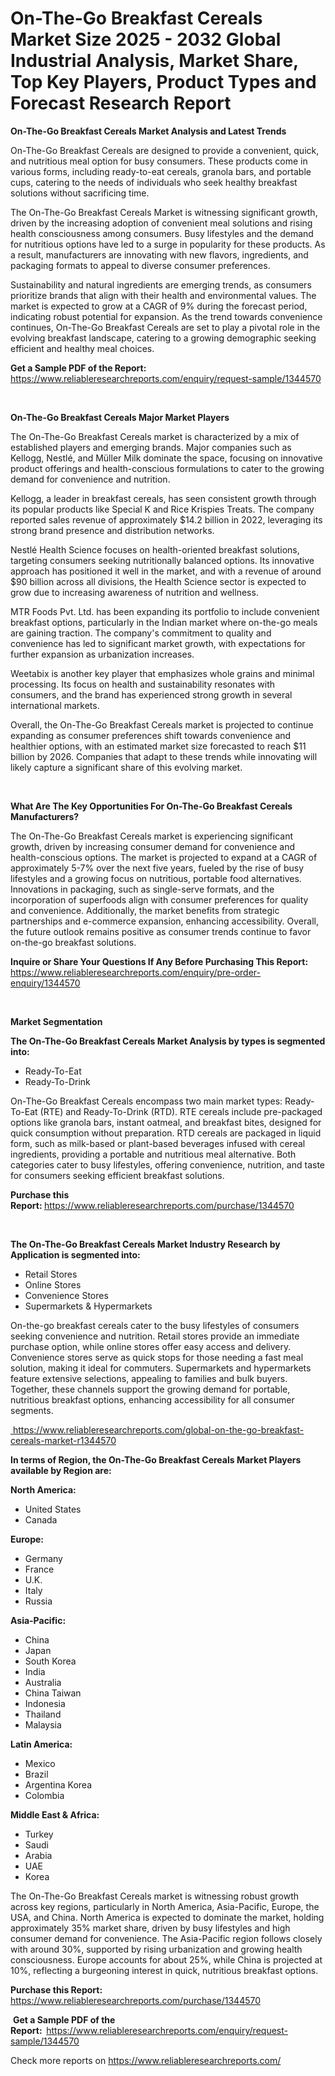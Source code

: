<p><h1>On-The-Go Breakfast Cereals Market Size 2025 - 2032 Global Industrial Analysis, Market Share, Top Key Players, Product Types and Forecast Research Report</h1></p><p><strong>On-The-Go Breakfast Cereals Market Analysis and Latest Trends</strong></p>
<p><p>On-The-Go Breakfast Cereals are designed to provide a convenient, quick, and nutritious meal option for busy consumers. These products come in various forms, including ready-to-eat cereals, granola bars, and portable cups, catering to the needs of individuals who seek healthy breakfast solutions without sacrificing time. </p><p>The On-The-Go Breakfast Cereals Market is witnessing significant growth, driven by the increasing adoption of convenient meal solutions and rising health consciousness among consumers. Busy lifestyles and the demand for nutritious options have led to a surge in popularity for these products. As a result, manufacturers are innovating with new flavors, ingredients, and packaging formats to appeal to diverse consumer preferences.</p><p>Sustainability and natural ingredients are emerging trends, as consumers prioritize brands that align with their health and environmental values. The market is expected to grow at a CAGR of 9% during the forecast period, indicating robust potential for expansion. As the trend towards convenience continues, On-The-Go Breakfast Cereals are set to play a pivotal role in the evolving breakfast landscape, catering to a growing demographic seeking efficient and healthy meal choices.</p></p>
<p><strong>Get a Sample PDF of the Report:&nbsp;</strong> <a href="https://www.reliableresearchreports.com/enquiry/request-sample/1344570?utm_campaign=3364&utm_medium=2&utm_source=Github&utm_content=ia&utm_term=24032025&utm_id=on-the-go-breakfast-cereals">https://www.reliableresearchreports.com/enquiry/request-sample/1344570</a></p>
<p>&nbsp;</p>
<p><strong>On-The-Go Breakfast Cereals Major Market Players</strong></p>
<p><p>The On-The-Go Breakfast Cereals market is characterized by a mix of established players and emerging brands. Major companies such as Kellogg, Nestlé, and Müller Milk dominate the space, focusing on innovative product offerings and health-conscious formulations to cater to the growing demand for convenience and nutrition.</p><p>Kellogg, a leader in breakfast cereals, has seen consistent growth through its popular products like Special K and Rice Krispies Treats. The company reported sales revenue of approximately $14.2 billion in 2022, leveraging its strong brand presence and distribution networks.</p><p>Nestlé Health Science focuses on health-oriented breakfast solutions, targeting consumers seeking nutritionally balanced options. Its innovative approach has positioned it well in the market, and with a revenue of around $90 billion across all divisions, the Health Science sector is expected to grow due to increasing awareness of nutrition and wellness.</p><p>MTR Foods Pvt. Ltd. has been expanding its portfolio to include convenient breakfast options, particularly in the Indian market where on-the-go meals are gaining traction. The company's commitment to quality and convenience has led to significant market growth, with expectations for further expansion as urbanization increases.</p><p>Weetabix is another key player that emphasizes whole grains and minimal processing. Its focus on health and sustainability resonates with consumers, and the brand has experienced strong growth in several international markets.</p><p>Overall, the On-The-Go Breakfast Cereals market is projected to continue expanding as consumer preferences shift towards convenience and healthier options, with an estimated market size forecasted to reach $11 billion by 2026. Companies that adapt to these trends while innovating will likely capture a significant share of this evolving market.</p></p>
<p>&nbsp;</p>
<p><strong>What Are The Key Opportunities For On-The-Go Breakfast Cereals Manufacturers?</strong></p>
<p><p>The On-The-Go Breakfast Cereals market is experiencing significant growth, driven by increasing consumer demand for convenience and health-conscious options. The market is projected to expand at a CAGR of approximately 5-7% over the next five years, fueled by the rise of busy lifestyles and a growing focus on nutritious, portable food alternatives. Innovations in packaging, such as single-serve formats, and the incorporation of superfoods align with consumer preferences for quality and convenience. Additionally, the market benefits from strategic partnerships and e-commerce expansion, enhancing accessibility. Overall, the future outlook remains positive as consumer trends continue to favor on-the-go breakfast solutions.</p></p>
<p><strong>Inquire or Share Your Questions If Any Before Purchasing This Report:</strong> <a href="https://www.reliableresearchreports.com/enquiry/pre-order-enquiry/1344570?utm_campaign=3364&utm_medium=2&utm_source=Github&utm_content=ia&utm_term=24032025&utm_id=on-the-go-breakfast-cereals">https://www.reliableresearchreports.com/enquiry/pre-order-enquiry/1344570</a></p>
<p>&nbsp;</p>
<p><strong>Market Segmentation</strong></p>
<p><strong>The On-The-Go Breakfast Cereals Market Analysis by types is segmented into:</strong></p>
<p><ul><li>Ready-To-Eat</li><li>Ready-To-Drink</li></ul></p>
<p><p>On-The-Go Breakfast Cereals encompass two main market types: Ready-To-Eat (RTE) and Ready-To-Drink (RTD). RTE cereals include pre-packaged options like granola bars, instant oatmeal, and breakfast bites, designed for quick consumption without preparation. RTD cereals are packaged in liquid form, such as milk-based or plant-based beverages infused with cereal ingredients, providing a portable and nutritious meal alternative. Both categories cater to busy lifestyles, offering convenience, nutrition, and taste for consumers seeking efficient breakfast solutions.</p></p>
<p><strong>Purchase this Report:&nbsp;</strong><a href="https://www.reliableresearchreports.com/purchase/1344570?utm_campaign=3364&utm_medium=2&utm_source=Github&utm_content=ia&utm_term=24032025&utm_id=on-the-go-breakfast-cereals">https://www.reliableresearchreports.com/purchase/1344570</a></p>
<p>&nbsp;</p>
<p><strong>The On-The-Go Breakfast Cereals Market Industry Research by Application is segmented into:</strong></p>
<p><ul><li>Retail Stores</li><li>Online Stores</li><li>Convenience Stores</li><li>Supermarkets & Hypermarkets</li></ul></p>
<p><p>On-the-go breakfast cereals cater to the busy lifestyles of consumers seeking convenience and nutrition. Retail stores provide an immediate purchase option, while online stores offer easy access and delivery. Convenience stores serve as quick stops for those needing a fast meal solution, making it ideal for commuters. Supermarkets and hypermarkets feature extensive selections, appealing to families and bulk buyers. Together, these channels support the growing demand for portable, nutritious breakfast options, enhancing accessibility for all consumer segments.</p></p>
<p><a href="https://www.reliableresearchreports.com/global-on-the-go-breakfast-cereals-market-r1344570?utm_campaign=3364&utm_medium=2&utm_source=Github&utm_content=ia&utm_term=24032025&utm_id=on-the-go-breakfast-cereals">&nbsp;https://www.reliableresearchreports.com/global-on-the-go-breakfast-cereals-market-r1344570</a></p>
<p><strong>In terms of Region, the On-The-Go Breakfast Cereals Market Players available by Region are:</strong></p>
<p>
    <p> <strong> North America: </strong>
        <ul>
            <li>United States</li>
            <li>Canada</li>
        </ul>
        </p> 
    <p> <strong> Europe: </strong>
        <ul>
            <li>Germany</li>
            <li>France</li>
            <li>U.K.</li>
            <li>Italy</li>
            <li>Russia</li>
        </ul>
        </p> 
    <p> <strong> Asia-Pacific: </strong>
        <ul>
            <li>China</li>
            <li>Japan</li>
            <li>South Korea</li>
            <li>India</li>
            <li>Australia</li>
            <li>China Taiwan</li>
            <li>Indonesia</li>
            <li>Thailand</li>
            <li>Malaysia</li>
        </ul>
        </p> 
    <p> <strong> Latin America: </strong>
        <ul>
            <li>Mexico</li>
            <li>Brazil</li>
            <li>Argentina Korea</li>
            <li>Colombia</li>
        </ul>
        </p> 
    <p> <strong> Middle East & Africa: </strong>
        <ul>
            <li>Turkey</li>
            <li>Saudi</li>
            <li>Arabia</li>
            <li>UAE</li>
            <li>Korea</li>
        </ul>
    </p>
    </p>
<p><p>The On-The-Go Breakfast Cereals market is witnessing robust growth across key regions, particularly in North America, Asia-Pacific, Europe, the USA, and China. North America is expected to dominate the market, holding approximately 35% market share, driven by busy lifestyles and high consumer demand for convenience. The Asia-Pacific region follows closely with around 30%, supported by rising urbanization and growing health consciousness. Europe accounts for about 25%, while China is projected at 10%, reflecting a burgeoning interest in quick, nutritious breakfast options.</p></p>
<p><strong>Purchase this Report: </strong><a href="https://www.reliableresearchreports.com/purchase/1344570?utm_campaign=3364&utm_medium=2&utm_source=Github&utm_content=ia&utm_term=24032025&utm_id=on-the-go-breakfast-cereals">https://www.reliableresearchreports.com/purchase/1344570</a></p>
<p>&nbsp;<strong>Get a Sample PDF of the Report:&nbsp;&nbsp;</strong><a href="https://www.reliableresearchreports.com/enquiry/request-sample/1344570?utm_campaign=3364&utm_medium=2&utm_source=Github&utm_content=ia&utm_term=24032025&utm_id=on-the-go-breakfast-cereals">https://www.reliableresearchreports.com/enquiry/request-sample/1344570</a></p>
<p><strong></strong></p>
<p>Check more reports on <a href="https://www.reliableresearchreports.com/?utm_campaign=3364&utm_medium=2&utm_source=Github&utm_content=ia&utm_term=24032025&utm_id=on-the-go-breakfast-cereals">https://www.reliableresearchreports.com/</a></p>